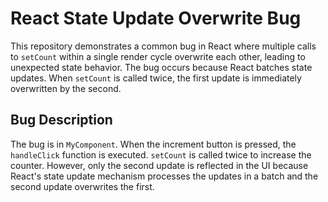 # React State Update Overwrite Bug

This repository demonstrates a common bug in React where multiple calls to `setCount` within a single render cycle overwrite each other, leading to unexpected state behavior.  The bug occurs because React batches state updates.  When `setCount` is called twice, the first update is immediately overwritten by the second.

## Bug Description
The bug is in `MyComponent`. When the increment button is pressed, the `handleClick` function is executed. `setCount` is called twice to increase the counter.  However, only the second update is reflected in the UI because React's state update mechanism processes the updates in a batch and the second update overwrites the first.